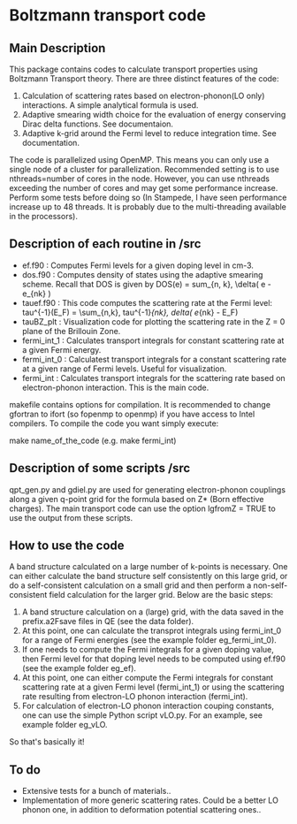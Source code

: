 # Boltzmann transport code
## Main Description
This package contains codes to calculate transport properties using Boltzmann Transport theory. 
There are three distinct features of the code:

1. Calculation of scattering rates based on electron-phonon(LO only) interactions. A simple analytical formula is used.
2. Adaptive smearing width choice for the evaluation of energy conserving Dirac delta functions. See documentaion.
3. Adaptive k-grid around the Fermi level to reduce integration time. See documentation.

The code is parallelized using OpenMP. This means you can only use a single node of a cluster for parallelization. Recommended setting is to use nthreads=number of cores in the node. However, you can use nthreads exceeding the number of cores and may get some performance increase. Perform some tests before doing so (In Stampede, I have seen performance increase up to 48 threads. It is probably due to the multi-threading available in the processors).

## Description of each routine in /src
* ef.f90 : Computes Fermi levels for a given doping level in cm-3. 
* dos.f90 : Computes density of states using the adaptive smearing scheme. Recall that DOS is given by
  DOS(e) = sum_{n, k}\, \delta( e - e_{nk} )
* tauef.f90 : This code computes the scattering rate at the Fermi level:
  tau^{-1}(E_F) = \sum_{n,k}\, tau^{-1}_{nk}\, delta( e_{nk} - E_F)
* tauBZ_plt : Visualization code for plotting the scattering rate in the Z = 0 plane of the Brillouin Zone.
* fermi_int_1 : Calculates transport integrals for constant scattering rate at a given Fermi energy.
* fermi_int_0 : Calculatest transport integrals for a constant scattering rate at a given range of Fermi levels. Useful for visualization.
* fermi_int : Calculates transport integrals for the scattering rate based on electron-phonon interaction. This is the main code. 

makefile contains options for compilation. It is recommended to change gfortran to ifort (so fopenmp to openmp) if you have access to Intel compilers. To compile the code you want simply execute:

make name_of_the_code (e.g. make fermi_int)

## Description of some scripts /src
qpt_gen.py and gdiel.py are used for generating electron-phonon couplings along a given q-point grid for the formula based on Z* (Born effective charges). The main transport code can use the option lgfromZ = TRUE to use the output from these scripts.


## How to use the code
A band structure calculated on a large number of k-points is necessary. One can either calculate the band structure self consistently on this large grid, or do a self-consistent calculation on a small grid and then perform a non-self-consistent field calculation for the larger grid. Below are the basic steps:

<ol>
<li> A band structure calculation on a (large) grid, with the data saved in the prefix.a2Fsave files in QE (see the data folder). </li>
<li> At this point, one can calculate the transprot integrals using fermi_int_0 for a range of Fermi energies (see the example folder eg_fermi_int_0). </li>
<li> If one needs to compute the Fermi integrals for a given doping value, then Fermi level for that doping level needs to be computed using ef.f90 (see the example folder eg_ef). </li>
<li> At this point, one can either compute the Fermi integrals for constant scattering rate at a given Fermi level (fermi_int_1) or using the scattering rate resulting from electron-LO phonon interaction (fermi_int). </li>
<li> For calculation of electron-LO phonon interaction couping constants, one can use the simple Python script vLO.py. For an example, see example folder eg_vLO. </li>
</ol>

So that's basically it! 

## To do
* Extensive tests for a bunch of materials..
* Implementation of more generic scattering rates. Could be a better LO phonon one, in addition to deformation potential scattering ones..
